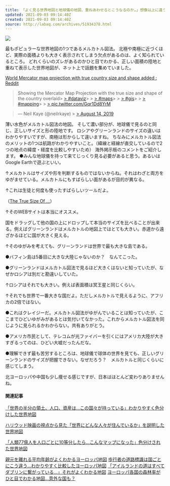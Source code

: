 ```yaml
---
title: 「よく見る世界地図と地球儀の地図、重ねあわせるとこうなるのか…」想像以上に違う面積の違い
updated: 2021-09-03 09:14:40Z
created: 2021-09-03 09:14:40Z
source: http://labaq.com/archives/51934378.html
---
```


[![](https://livedoor.blogimg.jp/laba_q/imgs/3/5/35132280-s.jpg)](https://livedoor.blogimg.jp/laba_q/imgs/3/5/35132280.jpg)

最もポピュラーな世界地図の1つであるメルカトル図法。
北極や南極に近づくほど、実際の面積よりも大きく表示されてしまう欠点があるのは、よく知られているところ。
どれくらいのズレがあるのかひと目でわかる、正しい面積の陸地と重ねて表示した世界地図が、ネット上で話題を集めていました。

[World Mercator map projection with true country size and shape added : Reddit](https://www.reddit.com/r/dataisbeautiful/)

> Showing the Mercator Map Projection with the true size and shape of the country overlaid> [> #dataviz](https://twitter.com/hashtag/dataviz?src=hash&ref_src=twsrc%5Etfw)>   > [> #maps](https://twitter.com/hashtag/maps?src=hash&ref_src=twsrc%5Etfw)>   > [> #gis](https://twitter.com/hashtag/gis?src=hash&ref_src=twsrc%5Etfw)>   > [> #mapping](https://twitter.com/hashtag/mapping?src=hash&ref_src=twsrc%5Etfw)>   > [> pic.twitter.com/Gqr1Dd8YrM](https://t.co/Gqr1Dd8YrM)

> — Neil Kaye (@neilrkaye) > [> August 14, 2019](https://twitter.com/neilrkaye/status/1161610119165161473?ref_src=twsrc%5Etfw)

薄い水色がメルカトル図法の地図。
そして濃い部分が、地球儀で見るのと同じ、正しいサイズと形の陸地です。
ロシアやグリーンランドのサイズの違いはわかりやすいですが、南極は形からして違いますね。
ちなみにメルカトル図法のメリットの1つは航路がわかりやすいこと。（緯線と経線が直交しているので2つの地点の緯度・経度を比較しやすいため）
海外掲示板のコメントをご紹介します。
●みんな地球儀を持って来てじっくり見る必要があると思う。あるいはGoogle Earthで遊ぶといい。

↑メルカトルはサイズや形を判断するものではないからね。それはわざと両方をゆがませている。メルカトルにもすばらしい面があるが目的が異なる。

↑これは生徒と何度も使ったすばらしいツールだよ。

（[The True Size Of ...](https://thetruesize.com/#?borders=1~!MTY2NDY3OTY.MjY0MzY1Nw*MzQ2MTkxMTE(Mjg3MzAxNw~!CONTIGUOUS_US*MTAwMjQwNzU.MjUwMjM1MTc(MTc1)MA~!IN*NTI2NDA1MQ.Nzg2MzQyMQ)MA)）

↑そのWEBサイトは本当にオススメ。

国をドラッグして他の国の上にドロップして本当のサイズを比べることが出来る。例えばグリーンランドはメルカトルの地図上ではとても大きい。赤道から遠ざかるほどに国が大きく見える。

↑そのゆがみを考えても、グリーンランドは世界で最も大きな島である。

●バフィン島は5番目に大きな大陸じゃないのか？　なんてこった。

●グリーンランドはメルカトル図法で見るほど大きくはないと知っていたが、なぜかロシアは別だと勘違いしていた。

↑ロシアはそれでも大きい。例えば表面積は冥王星と同じくらい。

↑それでも世界で一番大きな国だよ。ただしメルカトルで見えるように、アフリカの2倍ではない。

●これはクレイジーだ。メルカトル図法がゆがんでいることは知っていたが、ここまでひどいゆがみがあるとは気付いてなかった。これからメルカトル図法を同じように見られるかわからない。共有ありがとう。

●アメリカ市民として、テレコムが光ファイバーを引くにはアメリカ大陸が大きすぎるってのは、ひどい大嘘だったんだな。

●理解できず最も苦労するところは、地球儀で球体の世界を見ても、正しいグリーンランドのサイズが把握できない。なぜだろう？　メルカトルと同じくらいに感じてしまう。

北ヨーロッパや中国も少し痩せる感じですが、日本はほとんど変わりありませんね。

#### 関連記事

[「世界の半分の領土、人口、資産は…この国々が持っている」わかりやすく色分けした世界地図](http://labaq.com/archives/51929710.html)

[ハリウッド映画の視点から見た「世界にどんな人々が住んでいるか」を説明した世界地図](http://labaq.com/archives/51926892.html)

[「人類77億人を人口ごとに10等分したら…こんなマップになった」色分けされた世界地図](http://labaq.com/archives/51926393.html)

[親元を離れる平均年齢がよくわかるヨーロッパ地図](http://labaq.com/archives/51924890.html)
[歩行者の道路標識は国ごとにこう違う…わかりやすく比較したヨーロッパ地図](http://labaq.com/archives/51924805.html)
[「アイルランドの道はすべてダブリンに繋がっている…」それがよくわかる地図](http://labaq.com/archives/51924147.html)
[ヨーロッパ各国の森林率がひと目でわかる地図…意外な国も？](http://labaq.com/archives/51923921.html)